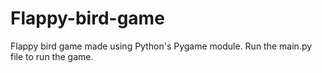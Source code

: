 # Flappy-bird-game
Flappy bird game made using Python's Pygame module.
Run the main.py file to run the game.
